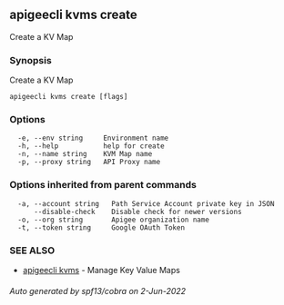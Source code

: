 ## apigeecli kvms create

Create a KV Map

### Synopsis

Create a KV Map

```
apigeecli kvms create [flags]
```

### Options

```
  -e, --env string     Environment name
  -h, --help           help for create
  -n, --name string    KVM Map name
  -p, --proxy string   API Proxy name
```

### Options inherited from parent commands

```
  -a, --account string   Path Service Account private key in JSON
      --disable-check    Disable check for newer versions
  -o, --org string       Apigee organization name
  -t, --token string     Google OAuth Token
```

### SEE ALSO

* [apigeecli kvms](apigeecli_kvms.md)	 - Manage Key Value Maps

###### Auto generated by spf13/cobra on 2-Jun-2022
